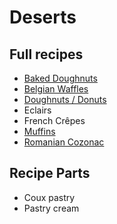 # Deserts

## Full recipes

* <a href="../../baked-doughnuts/">Baked Doughnuts</a>
* <a href="../../belgian-waffles/">Belgian Waffles</a>
* <a href="../../doughnuts-donuts-recipe/">Doughnuts / Donuts</a>
* Eclairs
* French Crêpes
* <a href="../../muffins/">Muffins</a>
* <a href="../../cozonac/">Romanian Cozonac</a>

## Recipe Parts

* Coux pastry
* Pastry cream
